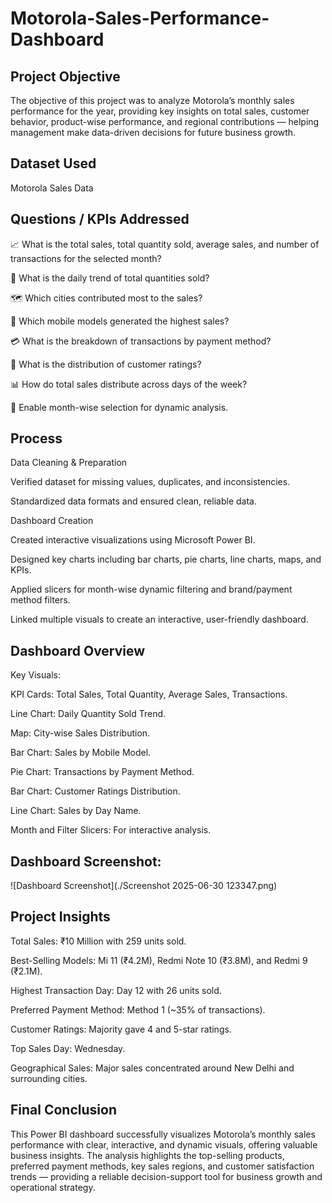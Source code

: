 # Motorola-Sales-Performance-Dashboard 
## Project Objective
The objective of this project was to analyze Motorola’s monthly sales performance for the year, providing key insights on total sales, customer behavior, product-wise performance, and regional contributions — helping management make data-driven decisions for future business growth.

## Dataset Used
Motorola Sales Data

## Questions / KPIs Addressed
📈 What is the total sales, total quantity sold, average sales, and number of transactions for the selected month?

📅 What is the daily trend of total quantities sold?

🗺️ Which cities contributed most to the sales?

📱 Which mobile models generated the highest sales?

💳 What is the breakdown of transactions by payment method?

🌟 What is the distribution of customer ratings?

📊 How do total sales distribute across days of the week?

📆 Enable month-wise selection for dynamic analysis.

## Process
Data Cleaning & Preparation

Verified dataset for missing values, duplicates, and inconsistencies.

Standardized data formats and ensured clean, reliable data.

Dashboard Creation

Created interactive visualizations using Microsoft Power BI.

Designed key charts including bar charts, pie charts, line charts, maps, and KPIs.

Applied slicers for month-wise dynamic filtering and brand/payment method filters.

Linked multiple visuals to create an interactive, user-friendly dashboard.

 ## Dashboard Overview
Key Visuals:

KPI Cards: Total Sales, Total Quantity, Average Sales, Transactions.

Line Chart: Daily Quantity Sold Trend.

Map: City-wise Sales Distribution.

Bar Chart: Sales by Mobile Model.

Pie Chart: Transactions by Payment Method.

Bar Chart: Customer Ratings Distribution.

Line Chart: Sales by Day Name.

Month and Filter Slicers: For interactive analysis.

## Dashboard Screenshot:
![Dashboard Screenshot](./Screenshot 2025-06-30 123347.png)

## Project Insights
Total Sales: ₹10 Million with 259 units sold.

Best-Selling Models: Mi 11 (₹4.2M), Redmi Note 10 (₹3.8M), and Redmi 9 (₹2.1M).

Highest Transaction Day: Day 12 with 26 units sold.

Preferred Payment Method: Method 1 (~35% of transactions).

Customer Ratings: Majority gave 4 and 5-star ratings.

Top Sales Day: Wednesday.

Geographical Sales: Major sales concentrated around New Delhi and surrounding cities.

## Final Conclusion
This Power BI dashboard successfully visualizes Motorola’s monthly sales performance with clear, interactive, and dynamic visuals, offering valuable business insights. The analysis highlights the top-selling products, preferred payment methods, key sales regions, and customer satisfaction trends — providing a reliable decision-support tool for business growth and operational strategy.

